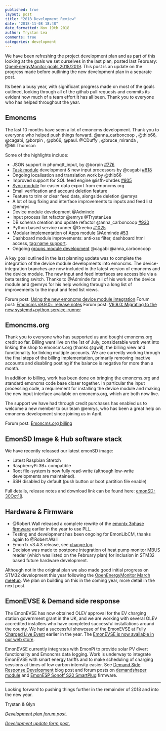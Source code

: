 ```yaml
---
published: true
layout: post
title: "2018 Development Review"
date: "2018-11-08 18:48"
date_formatted: Nov 19th 2018
author: Trystan Lea
comments: true
categories: development
---
```


We have been refreshing the project development plan and as part of this looking at the goals we set ourselves in the last plan, posted last February:  [OpenEnergyMonitor goals 2018/2019](https://community.openenergymonitor.org/t/openenergymonitor-goals-2018-2019/6576). This post is an update on the progress made before outlining the new development plan in a separate post.

Its been a busy year, with significant progress made on most of the goals outlined, looking through all of the github pull requests and commits its evident how much of a team effort it has all been. Thank you to everyone who has helped throughout the year.

<!--more-->

## Emoncms

The last 10 months have seen a lot of emoncms development. Thank you to everyone who helped push things forward. @anna_carboncoop , @thib66, @cagabi, @borpin , @pb66, @paul. @CDuffy , @bruce_miranda , @Bill.Thomson

Some of the highlights include:

- JSON support in phpmqtt_input, by @borpin [#776](https://github.com/emoncms/emoncms/pull/776)
- [Task module](https://github.com/emoncms/task) development & new input processors by @cagabi [#818](https://github.com/emoncms/emoncms/pull/818)
- Ongoing localisation and translation work by @thib66
- Improved support for SQL feed engine @isfh-ohrdes [#805](https://github.com/emoncms/emoncms/pull/805)
- [Sync module](http://github.com/emoncms/sync) for easier data export from emoncms.org
- Email verification and account deletion feature
- Feature to trim or clear feed data, alongside deletion @emrys
- A lot of bug fixing and interface improvements to inputs and feed list @emrys
- Device module development @Adminde
- Input process list refactor @emrys @TrystanLea
- DB schema creation and update refactor @anna_carboncoop [#930](https://github.com/emoncms/emoncms/pull/930)
- Python based service runner @Greebo [#1025](https://github.com/emoncms/emoncms/pull/1025)
- Modular implementation of Apps module @Adminde [#53](https://github.com/emoncms/app/pull/53)
- Dashboard module improvements: anti-xss filter, dashboard html access, [tag:name support](https://community.openenergymonitor.org/t/portable-emoncms-dashboards-looking-for-testers/6870).
- Ongoing [groups module development](http://github.com/emoncms/group) @cagabi @anna_carboncoop

A key goal outlined in the last planning update was to complete the integration of the device module developments into emoncms. The device-integration branches are now included in the latest version of emoncms and the device module. The new input and feed interfaces are accessible via a beta testing switch. Thanks to @Adminde for all of his work on the device module and @emrys for his help working through a long list of improvements to the input and feed list views.

Forum post: [Using the new emoncms device module integration](https://community.openenergymonitor.org/t/using-the-new-emoncms-device-module-integration/8253)
Forum post: [Emoncms v9.9.0+ release notes](https://community.openenergymonitor.org/t/emoncms-v9-9-0-release-notes/8934)
Forum post: [V9.9.0: Migrating to the new systemd+python service-runner](https://community.openenergymonitor.org/t/v9-9-0-migrating-to-the-new-systemd-python-service-runner/8950)

## Emoncms.org

Thank you to everyone who has supported us and bought emoncms.org credit so far. Billing went live on the 1st of July, considerable work went into linking the shop to emoncms.org (thanks @gwil), the billing view and functionality for linking multiple accounts. We are currently working through the final steps of the billing implementation, primarily removing inactive accounts and disabling posting if the balance is negative for more than a month.

In addition to billing, work has been done on bringing the emoncms.org and standard emoncms code base closer together. In particular the input processing code, a requirement for installing the device module and making the new input interface available on emoncms.org, which are both now live.

The support we have had through credit purchases has enabled us to welcome a new member to our team @emrys, who has been a great help on emoncms development since joining us in April.

Forum post: [Emoncms.org billing](https://community.openenergymonitor.org/t/emoncms-org-billing/7187)

## EmonSD Image & Hub software stack

We have recently released our latest emonSD image:

- Latest Raspbian Stretch
- RaspberryPi 3B+ compatible
- Root file-system is now fully read-write (although low-write developments are maintained).
- SSH disabled by default (push button or boot partition file enable)

Full details, release notes and download link can be found here: [emonSD-30Oct18](https://community.openenergymonitor.org/t/new-emonsd-release-emonsd-30oct18-raspbian-stretch-pi3b-compatible/9005).

## Hardware & Firmware

- @Robert.Wall released a complete rewrite of the [emontx 3phase firmware](https://github.com/openenergymonitor/emontx-3phase) earlier in the year to use PLL.
- Testing and development has been ongoing for EmonLibCM, thanks again to @Robert.Wall
- EmonTx v3.4.3 release, see [change log](https://github.com/openenergymonitor/emontx3/blob/master/hardware/readme.md#v343).
- Decision was made to postpone integration of heat pump monitor MBUS reader (which was listed on the February plan)  for inclusion in STM32 based future hardware development.

Although not in the original plan we also made good initial progress on STM32 development this year following the [OpenEnergyMonitor March meetup](https://community.openenergymonitor.org/t/openenergymonitor-9th-of-march-2018-meeting-summary/6847). We plan on building on this in the coming year, more detail in the next post.

 ## EmonEVSE & Demand side response

The EmonEVSE has now obtained OLEV approval for the EV charging station government grant in the UK, and we are working with several OLEV accredited installers who have completed successful installations around the county. We had a successful showcase of the EmonEVSE at [Fully Charged Live Event](https://community.openenergymonitor.org/t/fully-charged-live-9-10th-june/7256) earlier in the year. The [EmonEVSE is now available in our web store](https://openenergymonitor.com/emonevse-wifi-connected-ev-charging-station-iec-60947-5-type-2/).

EmonEVSE currently integrates with EmonPi to provide solar PV divert functionality and Emoncms data logging. Work is underway to integrate EmonEVSE with smart energy tariffs and to make scheduling of charging sessions at times of low carbon intensity easier. See [Demand Side Response Development](https://blog.openenergymonitor.org/2018/11/demand-side-response/) blog post and forum posts on [demandshaper module](https://community.openenergymonitor.org/t/emoncms-demand-shaper-module/9097) and [EmonESP Sonoff S20 SmartPlug](https://community.openenergymonitor.org/t/running-emonesp-on-the-sonoff-s20-smart-plug/9096) firmware.

---
Looking forward to pushing things further in the remainder of 2018 and into the new year.

Trystan & Glyn

*[Development plan forum post.](https://community.openenergymonitor.org/t/oem-development-plan-outline/9210)*

*[Development update form post.](https://community.openenergymonitor.org/t/2018-development-progress-update)*